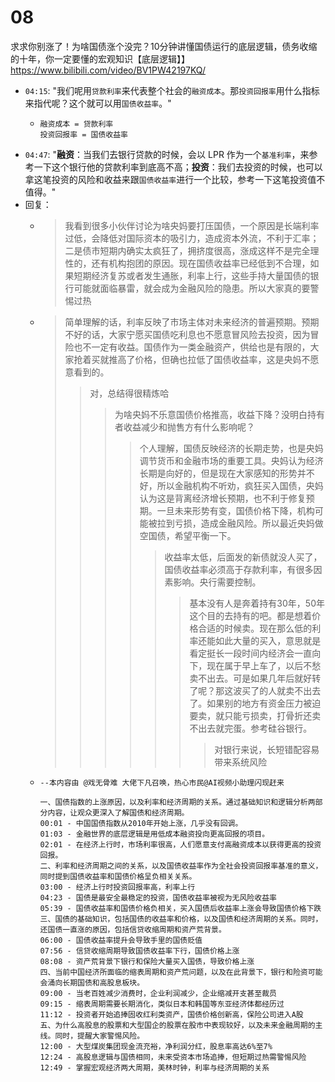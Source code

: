 
# 08

求求你别涨了！为啥国债涨个没完？10分钟讲懂国债运行的底层逻辑，债务收缩的十年，你一定要懂的宏观知识【底层逻辑】】 https://www.bilibili.com/video/BV1PW42197KQ/
- `04:15`: "我们呢用`贷款利率`来代表整个社会的`融资成本`。那`投资回报率`用什么指标来指代呢？这个就可以用`国债收益率`。"
  * > 
    ```console
    融资成本 = 贷款利率
    投资回报率 = 国债收益率
    ```
- `04:47`: "**融资**：当我们去银行贷款的时候，会以 LPR 作为一个`基准利率`，来参考一下这个银行他的贷款利率到底高不高；**投资**：我们去投资的时候，也可以拿这笔投资的风险和收益来跟`国债收益率`进行一个比较，参考一下这笔投资值不值得。"
- 回复：
  * > 我看到很多小伙伴讨论为啥央妈要打压国债，一个原因是长端利率过低，会降低对国际资本的吸引力，造成资本外流，不利于汇率；二是债市短期内确实太疯狂了，拥挤度很高，涨成这样不是完全理性的，还有机构抱团的原因。现在国债收益率已经低到不合理，如果短期经济复苏或者发生通胀，利率上行，这些手持大量国债的银行可能就面临暴雷，就会成为金融风险的隐患。所以大家真的要警惕过热
  * > 简单理解的话，利率反映了市场主体对未来经济的普遍预期。预期不好的话，大家宁愿买国债吃利息也不愿意冒风险去投资，因为冒险也不一定有收益。国债作为一类金融资产，供给也是有限的，大家抢着买就推高了价格，但确也拉低了国债收益率，这是央妈不愿意看到的。
    >> 对，总结得很精炼哈
    >>> 为啥央妈不乐意国债价格推高，收益下降？没明白持有者收益减少和抛售方有什么影响呢？
    >>>> 个人理解，国债反映经济的长期走势，也是央妈调节货币和金融市场的重要工具。央妈认为经济长期是向好的，但是现在大家感知的形势并不好，所以金融机构不听劝，疯狂买入国债，央妈认为这是背离经济增长预期，也不利于修复预期。一旦未来形势有变，国债价格下降，机构可能被拉到亏损，造成金融风险。所以最近央妈做空国债，希望平衡一下。
    >>>>> 收益率太低，后面发的新债就没人买了，国债收益率必须高于存款利率，有很多因素影响。央行需要控制。
    >>>>>> 基本没有人是奔着持有30年，50年这个目的去持有的吧。都是想着价格合适的时候卖。现在那么低的利率还能如此大量的买入，意思就是看定挺长一段时间内经济会一直向下，现在属于早上车了，以后不愁卖不出去。可是如果几年后就好转了呢？那这波买了的人就卖不出去了。如果别的地方有资金压力被迫要卖，就只能亏损卖，打骨折还卖不出去就完蛋。参考硅谷银行。
    >>>>>>> 对银行来说，长短错配容易带来系统风险
  * > 
    ```console
    --本内容由 @戏无骨难 大佬下凡召唤，热心市民@AI视频小助理闪现赶来

    一、国债指数的上涨原因，以及利率和经济周期的关系。通过基础知识和逻辑分析两部分内容，让观众更深入了解国债和经济周期。
    00:01 - 中国国债指数从2010年开始上涨，几乎没有回调。
    01:03 - 金融世界的底层逻辑是用低成本融资投向更高回报的项目。
    02:01 - 在经济上行时，市场利率很高，人们愿意支付高融资成本以获得更高的投资回报。
    二、利率和经济周期之间的关系，以及国债收益率作为全社会投资回报率基准的意义，同时提到国债收益率和国债价格呈负相关关系。
    03:00 - 经济上行时投资回报率高，利率上行
    04:23 - 国债是最安全最稳定的投资，国债收益率被视为无风险收益率
    05:39 - 国债收益率和国债价格负相关，买入国债后收益率上涨会导致国债价格下跌
    三、国债的基础知识，包括国债的收益率和价格，以及国债和经济周期的关系。同时，还国债一直涨的原因，包括信贷收缩周期和资产荒背景。
    06:00 - 国债收益率提升会导致手里的国债贬值
    07:56 - 信贷收缩周期导致国债收益率下行，国债价格上涨
    08:08 - 资产荒背景下银行和保险大量买入国债，导致价格上涨
    四、当前中国经济所面临的缩表周期和资产荒问题，以及在此背景下，银行和险资可能会涌向长期国债和高股息板块。
    09:00 - 当老百姓减少消费时，企业利润减少，企业缩减开支甚至裁员
    09:15 - 缩表周期需要长期消化，类似日本和韩国等东亚经济体都经历过
    11:12 - 投资者开始追捧固收红利类资产，国债价格创新高，保险公司进入A股
    五、为什么高股息的股票和大型国企的股票在股市中表现较好，以及未来金融周期的主线。同时，提醒大家警惕风险。
    12:00 - 大型煤炭集团现金流充裕，净利润分红，股息率高达6%至7%
    12:24 - 高股息逻辑与国债相同，未来受资本市场追捧，但短期过热需警惕风险
    12:49 - 掌握宏观经济两大周期，美林时钟，利率与经济周期的关系
    ```
